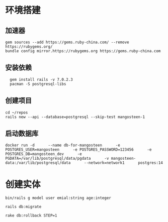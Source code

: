 # 环境搭建

 ## 加速器
   ```shell
   gem sources --add https://gems.ruby-china.com/ --remove https://rubygems.org/
   bundle config mirror.https://rubygems.org https://gems.ruby-china.com
```
  ## 安装依赖

 ```shell
   gem install rails -v 7.0.2.3
   pacman -S postgresql-libs
```
 ## 创建项目

  ```
  cd ~/repos
 rails new --api --database=postgresql --skip-test mangosteen-1

  ```
  ## 启动数据库

  ```
  docker run -d      --name db-for-mangosteen      -e POSTGRES_USER=mangosteen      -e POSTGRES_PASSWORD=123456      -e POSTGRES_DB=mangosteen_dev      -e PGDATA=/var/lib/postgresql/data/pgdata      -v mangosteen-data:/var/lib/postgresql/data      --network=network1      postgres:14

  ```
   # 创建实体

   ```
   bin/rails g model user emial:string age:integer

   rails db:migrate

   rake db:rollback STEP=1   
   ```
